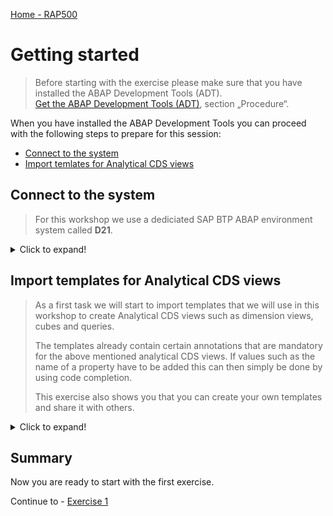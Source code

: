 [Home - RAP500](../../README.md#exercises)

# Getting started

> Before starting with the exercise please make sure that you have installed the ABAP Development Tools (ADT).   
> [Get the ABAP Development Tools (ADT)](https://tools.hana.ondemand.com/#abap), section „Procedure“.

When you have installed the ABAP Development Tools you can proceed with the following steps to prepare for this session:

- [Connect to the system](#connect-to-the-system)
- [Import temlates for Analytical CDS views](#import-temlates-for-analytical-cds-views) 

## Connect to the system

> For this workshop we use a dediciated SAP BTP ABAP environment system called **D21**.

<details>
  <summary>Click to expand!</summary>

1. Start the ABAP Development Tools (aka ABAP in Eclipse)

2. Select a directory as workspace. Click **Launch**

 ![Select directory](images/0010.png)

3. Close the Welcome screen

  ![Close Welcome screen](images/0020.png)

4. Check the perspective. If the perspective is still the *Java perspective*, then ...

  ![Java perspective](images/0030.png)

5. Open ABAP perspective (if needed)

  - Click on the **Open perspective** button
  - Select **ABAP**
  - Click **Open**

   ![OpenABAP perspective](images/0040.png)

6. Click **File > New > ABAP Cloud Project** to open a new ABAP Cloud project.

   ![OpenABAP perspective](images/0050.png)

7. Choose the option **Service Key** and then click **Next** .

   ![System connection options](images/0060.png)

   > **Please note**  
   > For this workshop we have provided you the dedicated SAP BTP, ABAP Environment system - **D21**. 
   > Logon to the system using the credentials (email adress and password) that you use to logon to the SAP BTP Platform.

8. Enter the **Service Key** and press **Next**.

   > **Please note**  
   > The Service Key has been provided to you by the trainer through your mission in the *SAP Discovery Center* .

   ![Service Connection using a Service Key](images/0070.png)
    
9. Press the button **Open Logon Page in Browser** 

   ![Open Logon Page in Browser](images/0080.png)
  
   
10. A new browser window will open. Enter the credentials that have been provided to you by the trainer (email address **sap_rap_workshop+0###@sap.com** and password). 
  
    Make sure that you choose the Identity Provider (IdP) **teched20.accounts.ondemand.com**

    ![Logon screen](images/0090.png)

11. You should see a page like the following (

   ![Logon succeeded](images/0095.png)

12. Navigate back to your Eclipse

13. Press **Next**

    ![Service instance connection details](images/0097.png)

14. You can keep the default project name unchanged and click **Finish**

    ![Project name](images/0098.png)

15. Your ABAP Cloud Project should now look like follows

    ![Project name](images/0099.png)

[^Top of page](README.md) 

</details>

## Import templates for Analytical CDS views 

> As a first task we will start to import templates that we will use in this workshop to create Analytical CDS views such as dimension views, cubes and queries.  
> 
> The templates already contain certain annotations that are mandatory for the above mentioned analytical CDS views. If values such as the name of a property have to be added this can then simply be done by using code completion.  
> 
> This exercise also shows you that you can create your own templates and share it with others.  

<details>
  <summary>Click to expand!</summary>

1. Click on the following link to display the file **analytical_templates.xml**.  

   [Link to the file analytical_templates.xml](https://raw.githubusercontent.com/SAP-samples/abap-platform-rap-workshops/main/rap5xx/rap500/sources/analytical_templates.xml)

2. Right-click on the browser window and save the content as an xml-file called **analytical_templates.xml**.

   > **Hint for Mac Users**   
   > For Mac users it seems only to be possible to save browser content as **.txt** files.  
   > You thus have to rename the file after you have downloaded it and replace the extension **.txt** with the extension **.xml**.  
   
   ![Download as XML](images/0110.png)

2. Open ADT if you have closed it

3. In the menu choose **Window --> Preferences**

    ![Preferences dialogue](images/0120.png)

4. In the Templates dialogue choose **Import**

   ![Import analytical templates - 1](images/0130.png)

6. Select the XML file **analytical_templates.xml** that you have created in *Step 1*.

   > **Please note**  
   > The Import-Dialog only allows to select files having the extension **.xml**. When you have downloaded the file in *Step 1* using a different file extension you have first to rename your file so that it gets the extension **.xml**.

   ![Select downloaded XML](images/0135.png)
   
7. You will see that three new templates have been imported that we will use in the following exercise.

   Press **Apply & Close**

   ![Imported analytical templates](images/0140.png)

</details>

## Summary

Now you are ready to start with the first exercise.

Continue to - [Exercise 1](../ex1/README.md)
